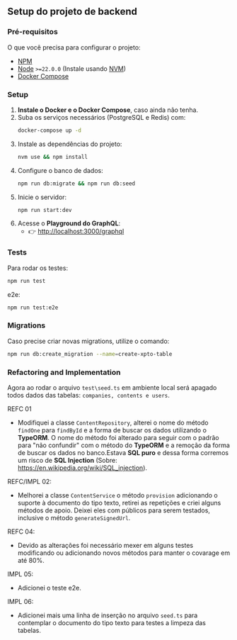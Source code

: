 ## Setup do projeto de backend

### Pré-requisitos

O que você precisa para configurar o projeto:

- [NPM](https://www.npmjs.com/)
- [Node](https://nodejs.org/en/) `>=22.0.0` (Instale usando [NVM](https://github.com/nvm-sh/nvm))
- [Docker Compose](https://docs.docker.com/compose/)

### Setup

1. **Instale o Docker e o Docker Compose**, caso ainda não tenha.
2. Suba os serviços necessários (PostgreSQL e Redis) com:
   ```bash
   docker-compose up -d
   ```
3. Instale as dependências do projeto:
   ```bash
   nvm use && npm install
   ```
4. Configure o banco de dados:
   ```bash
   npm run db:migrate && npm run db:seed
   ```
5. Inicie o servidor:
   ```bash
   npm run start:dev
   ```
6. Acesse o **Playground do GraphQL**:
   - 👉 [http://localhost:3000/graphql](http://localhost:3000/graphql)

### Tests

Para rodar os testes:

```bash
npm run test
```

e2e:

```bash
npm run test:e2e
```

### Migrations

Caso precise criar novas migrations, utilize o comando:

```bash
npm run db:create_migration --name=create-xpto-table
```

### Refactoring and Implementation

Agora ao rodar o arquivo `test\seed.ts` em ambiente local será apagado todos dados das tabelas: `companies, contents e users`.

REFC 01

- Modifiquei a classe `ContentRepository`, alterei o nome do método `findOne` para `findById` e a forma de buscar os dados utilizando o **TypeORM**.
  O nome do método foi alterado para seguir com o padrão para "não confundir" com o método do **TypeORM** e a remoção da forma de buscar os dados no banco.Estava **SQL puro** e dessa forma corremos um risco de **SQL Injection** (Sobre: https://en.wikipedia.org/wiki/SQL_injection).

REFC/IMPL 02:

- Melhorei a classe `ContentService` o método `provision` adicionando o suporte à documento do tipo texto, retirei as repetições e criei alguns métodos de apoio. Deixei eles com públicos para serem testados, inclusive o método `generateSignedUrl`.

REFC 04:

- Devido as alterações foi necessário mexer em alguns testes modificando ou adicionando novos métodos para manter o covarage em até 80%.

IMPL 05:

- Adicionei o teste e2e.

IMPL 06:

- Adicionei mais uma linha de inserção no arquivo `seed.ts` para contemplar o documento do tipo texto para testes a limpeza das tabelas.
